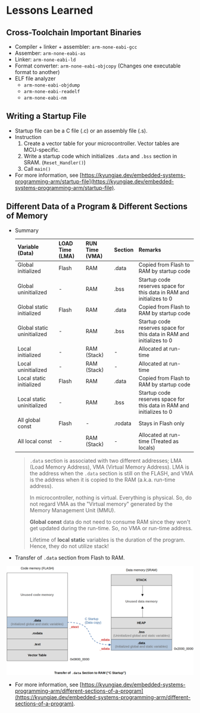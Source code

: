 # Lessons Learned



## Cross-Toolchain Important Binaries

* Compiler + linker + assembler: `arm-none-eabi-gcc`
* Assember: `arm-none-eabi-as`
* Linker: `arm-none-eabi-ld`
* Format converter: `arm-none-eabi-objcopy` (Changes one executable format to another)
* ELF file analyzer
  * `arm-none-eabi-objdump`
  * `arm-none-eabi-readelf`
  * `arm-none-eabi-nm`



## Writing a Startup File

* Startup file can be a C file (.c) or an assembly file (.s).
* Instruction
  1. Create a vector table for your microcontroller. Vector tables are MCU-specific.
  2. Write a startup code which initializes `.data` and `.bss` section in SRAM. (`Reset_Handler()`)
  3. Call `main()`
* For more information, see [https://kyungjae.dev/embedded-systems-programming-arm/startup-file](https://kyungjae.dev/embedded-systems-programming-arm/startup-file).



## Different Data of a Program & Different Sections of Memory

* Summary

  | Variable (Data)             | LOAD Time (LMA) | RUN Time (VMA) | Section | Remarks                                                      |
  | --------------------------- | --------------- | -------------- | ------- | ------------------------------------------------------------ |
  | Global initialized          | Flash           | RAM            | .data   | Copied from Flash to RAM by startup code                     |
  | Global uninitialized        | -               | RAM            | .bss    | Startup code reserves space for this data in RAM and initializes to 0 |
  | Global static initialized   | Flash           | RAM            | .data   | Copied from Flash to RAM by startup code                     |
  | Global static uninitialized | -               | RAM            | .bss    | Startup code reserves space for this data in RAM and initializes to 0 |
  | Local initialized           | -               | RAM (Stack)    | -       | Allocated at run-time                                        |
  | Local uninitialized         | -               | RAM (Stack)    | -       | Allocated at run-time                                        |
  | Local static initialized    | Flash           | RAM            | .data   | Copied from Flash to RAM by startup code                     |
  | Local static uninitialized  | -               | RAM            | .bss    | Startup code reserves space for this data in RAM and initializes to 0 |
  | All global const            | Flash           | -              | .rodata | Stays in Flash only                                          |
  | All local const             | -               | RAM (Stack)    | -       | Allocated at run-time (Treated as locals)                    |

  > `.data` section is associated with two different addresses; LMA (Load Memory Address), VMA (Virtual Memory Address). LMA is the address when the `.data` section is still on the FLASH, and VMA is the address when it is copied to the RAM (a.k.a. run-time address). 
  >
  > In microcontroller, nothing is virtual. Everything is physical. So, do not regard VMA as the "Virtual memory" generated by the Memory Management Unit (MMU). 
  >
  > **Global const** data do not need to consume RAM since they won't get updated during the run-time. So, no VMA or run-time address. 
  >
  > Lifetime of **local static** variables is the duration of the program. Hence, they do not utilize stack!

* Transfer of `.data` section from Flash to RAM.



<img src="./img/transfer-of-data-section-to-ram.png" alt="transfer-of-data-section-to-ram" width="850">



* For more information, see [https://kyungjae.dev/embedded-systems-programming-arm/different-sections-of-a-program](https://kyungjae.dev/embedded-systems-programming-arm/different-sections-of-a-program).
